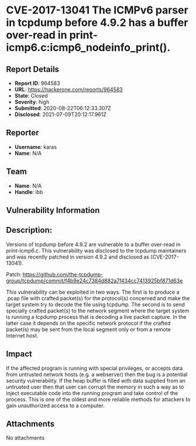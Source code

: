 # CVE-2017-13041 The ICMPv6 parser in tcpdump before 4.9.2 has a buffer over-read in print-icmp6.c:icmp6_nodeinfo_print().

## Report Details
- **Report ID**: 964583
- **URL**: https://hackerone.com/reports/964583
- **State**: Closed
- **Severity**: high
- **Submitted**: 2020-08-22T06:12:33.307Z
- **Disclosed**: 2021-07-09T20:12:17.961Z

## Reporter
- **Username**: karas
- **Name**: N/A

## Team
- **Name**: N/A
- **Handle**: ibb

## Vulnerability Information
## Description:
Versions of tcpdump before 4.9.2 are vulnerable to a buffer over-read in print-icmp6.c. This vulnerability was disclosed to the tcpdump maintainers and was recently patched in version 4.9.2 and disclosed as (CVE-2017-13041).

Patch: https://github.com/the-tcpdump-group/tcpdump/commit/f4b9e24c7384d882a7f434cc7413925bf871d63e

This vulnerability can be exploited in two ways. The first is to produce a .pcap file with crafted packet(s) for the protocol(s) concerned and make the target system try to decode the file using tcpdump. The second is to send specially crafted packet(s) to the network segment where the target system is running a tcpdump process that is decoding a live packet capture. In the latter case it depends on the specific network protocol if the crafted packet(s) may be sent from the local segment only or from a remote Internet host.

## Impact

If the affected program is running with special privileges, or accepts data from untrusted network hosts (e.g. a webserver) then the bug is a potential security vulnerability. If the heap buffer is filled with data supplied from an untrusted user then that user can corrupt the memory in such a way as to inject executable code into the running program and take control of the process. This is one of the oldest and more reliable methods for attackers to gain unauthorized access to a computer.

## Attachments
No attachments
